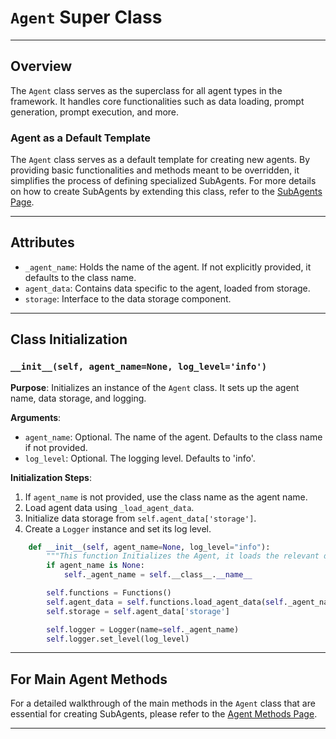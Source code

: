 # `Agent` Super Class

---

## Overview
The `Agent` class serves as the superclass for all agent types in the framework. It handles core functionalities such as data loading, prompt generation, prompt execution, and more.

### Agent as a Default Template

The `Agent` class serves as a default template for creating new agents. By providing basic functionalities and methods meant to be overridden, it simplifies the process of defining specialized SubAgents. For more details on how to create SubAgents by extending this class, refer to the [SubAgents Page](./Subagents.md).

---

## Attributes
- `_agent_name`: Holds the name of the agent. If not explicitly provided, it defaults to the class name.
- `agent_data`: Contains data specific to the agent, loaded from storage.
- `storage`: Interface to the data storage component.

---

## Class Initialization

### `__init__(self, agent_name=None, log_level='info')`

**Purpose**: Initializes an instance of the `Agent` class. It sets up the agent name, data storage, and logging.

**Arguments**:
- `agent_name`: Optional. The name of the agent. Defaults to the class name if not provided.
- `log_level`: Optional. The logging level. Defaults to 'info'.

**Initialization Steps**:
1. If `agent_name` is not provided, use the class name as the agent name.
2. Load agent data using `_load_agent_data`.
3. Initialize data storage from `self.agent_data['storage']`.
4. Create a `Logger` instance and set its log level.

```python
    def __init__(self, agent_name=None, log_level="info"):
        """This function Initializes the Agent, it loads the relevant data depending on it's name as well as setting up the storage and logger"""
        if agent_name is None:
            self._agent_name = self.__class__.__name__

        self.functions = Functions()
        self.agent_data = self.functions.load_agent_data(self._agent_name)
        self.storage = self.agent_data['storage']

        self.logger = Logger(name=self._agent_name)
        self.logger.set_level(log_level)
```



---

## For Main Agent Methods

For a detailed walkthrough of the main methods in the `Agent` class that are essential for creating SubAgents, please refer to the [Agent Methods Page](AgentMethods.md).


---